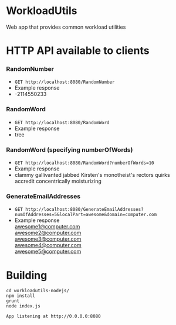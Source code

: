 WorkloadUtils
=============

Web app that provides common workload utilities


# HTTP API available to clients

### RandomNumber

* `GET http://localhost:8080/RandomNumber`
* Example response
 * -2114550233

### RandomWord

* `GET http://localhost:8080/RandomWord`
* Example response
 * tree

### RandomWord (specifying numberOfWords)

* `GET http://localhost:8080/RandomWord?numberOfWords=10`
* Example response
 * clammy gallivanted jabbed Kirsten's monotheist's rectors quirks accredit concentrically moisturizing 

### GenerateEmailAddresses

* `GET http://localhost:8080/GenerateEmailAddresses?numOfAddresses=5&localPart=awesome&domain=computer.com`
* Example response<br/>
awesome1@computer.com<br/>
awesome2@computer.com<br/>
awesome3@computer.com<br/>
awesome4@computer.com<br/>
awesome5@computer.com

# Building

    cd workloadutils-nodejs/
    npm install
    grunt
    node index.js

`App listening at http://0.0.0.0:8080`
